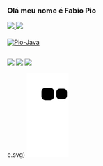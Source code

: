 ### Olá meu nome é Fabio Pio

 <div>
  <a href="https://github.com/fabiomendespio">
  <img height="180em" src="https://github-readme-stats.vercel.app/api?username=fabiomendespio&show_icons=true&theme=dracula&include_all_commits=true&count_private=true"/>
  <img height="180em" src="https://github-readme-stats.vercel.app/api/top-langs/?username=fabiomendespio&layout=compact&langs_count=7&theme=dracula"/>
</div>
<div style="display: inline_block"><br>
  <img align="center" alt="Pio-Java" height="30" width="40" img src="https://cdn.jsdelivr.net/gh/devicons/devicon/icons/java/java-original-wordmark.svg">
</div>
  
  ##
 
<div> 

  <a href="https://instagram.com/fabio_pio_danunzio" target="_blank"><img src="https://img.shields.io/badge/-Instagram-%23E4405F?style=for-the-badge&logo=instagram&logoColor=white" target="_blank"></a>
  <a href = "mailto:fabiomendespio@gmail.com"><img src="https://img.shields.io/badge/-Gmail-%23333?style=for-the-badge&logo=gmail&logoColor=white" target="_blank"></a>
  <a href="https://www.linkedin.com/in/fabio-pio-904b90186" target="_blank"><img src="https://img.shields.io/badge/-LinkedIn-%230077B5?style=for-the-badge&logo=linkedin&logoColor=white" target="_blank"></a> 
 
e.svg)
   ![Snake animation](https://github.com/rafaballerini/rafaballerini/blob/output/github-contribution-grid-snake.svg)
 
</div>
